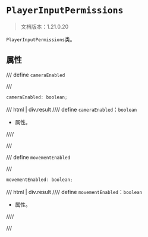 # `PlayerInputPermissions`

> 文档版本：1.21.0.20

`PlayerInputPermissions`类。

## 属性

/// define
`cameraEnabled`


///

```js
cameraEnabled: boolean;
```

/// html | div.result
//// define
`cameraEnabled`：`boolean`

- 属性。


////

///


/// define
`movementEnabled`


///

```js
movementEnabled: boolean;
```

/// html | div.result
//// define
`movementEnabled`：`boolean`

- 属性。


////

///

